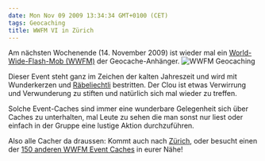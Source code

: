 ```yaml
---
date: Mon Nov 09 2009 13:34:34 GMT+0100 (CET)
tags: Geocaching
title: WWFM VI in Zürich
---
```



Am nächsten Wochenende (14. November 2009) ist wieder mal ein
[World-Wide-Flash-Mob
(WWFM)](http://www.geocaching.com/seek/cache_details.aspx?guid=12520097-066c-4a68-a6de-4aff62664db6)
der Geocache-Anhänger. ![WWFM
Geocaching](http://media.tumblr.com/tumblr_ksu44lKZDQ1qa2z4q.jpg)

Dieser Event steht ganz im Zeichen der kalten Jahreszeit und wird mit
Wunderkerzen und
[Räbeliechtli](http://de.wikipedia.org/wiki/R%C3%A4benlicht) bestritten.
Der Clou ist etwas Verwirrung und Verwunderung zu stiften und natürlich
sich mal wieder zu treffen.

Solche Event-Caches sind immer eine wunderbare Gelegenheit sich über
Caches zu unterhalten, mal Leute zu sehen die man sonst nur liest oder
einfach in der Gruppe eine lustige Aktion durchzuführen.

Also alle Cacher da draussen: Kommt auch nach
[Zürich](http://www.geocaching.com/seek/cache_details.aspx?guid=12520097-066c-4a68-a6de-4aff62664db6),
oder besucht einen der [150 anderen WWFM Event
Caches](http://www.geocaching.com/bookmarks/view.aspx?guid=949fe287-fe1a-41af-9a46-92d891248197)
in eurer Nähe!

